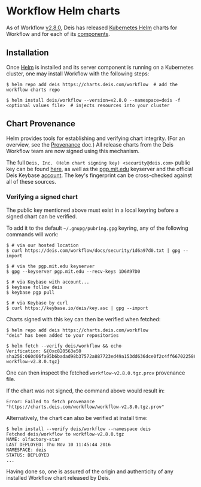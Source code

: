 # Workflow Helm charts

As of Workflow [v2.8.0](../changelogs/v2.8.0.md), Deis has released [Kubernetes Helm][helm] charts for Workflow
and for each of its [components](../understanding-workflow/components.md).

## Installation

Once [Helm][helm] is installed and its server component is running on a Kubernetes cluster, one may install Workflow with the following steps:
```
$ helm repo add deis https://charts.deis.com/workflow  # add the workflow charts repo

$ helm install deis/workflow --version=v2.8.0 --namespace=deis -f <optional values file>  # injects resources into your cluster
```

## Chart Provenance

Helm provides tools for establishing and verifying chart integrity.  (For an overview, see the [Provenance](https://github.com/kubernetes/helm/blob/master/docs/provenance.md) doc.)  All release charts from the Deis Workflow team are now signed using this mechanism.  

The full `Deis, Inc. (Helm chart signing key) <security@deis.com>` public key can be found [here](../security/1d6a97d0.txt), as well as the [pgp.mit.edu](http://pgp.mit.edu/pks/lookup?op=vindex&fingerprint=on&search=0x17E526B51D6A97D0) keyserver and the official Deis Keybase [account][deis-keybase].  The key's fingerprint can be cross-checked against all of these sources.

### Verifying a signed chart

The public key mentioned above must exist in a local keyring before a signed chart can be verified.

To add it to the default `~/.gnupg/pubring.gpg` keyring, any of the following commands will work:

```
$ # via our hosted location
$ curl https://deis.com/workflow/docs/security/1d6a97d0.txt | gpg --import

$ # via the pgp.mit.edu keyserver
$ gpg --keyserver pgp.mit.edu --recv-keys 1D6A97D0

$ # via Keybase with account...
$ keybase follow deis
$ keybase pgp pull

$ # via Keybase by curl
$ curl https://keybase.io/deis/key.asc | gpg --import
```

Charts signed with this key can then be verified when fetched:

```
$ helm repo add deis https://charts.deis.com/workflow
"deis" has been added to your repositories

$ helm fetch --verify deis/workflow && echo
Verification: &{0xc820563e50 sha256:060d66fa95b6badad98b37572a887723ed49a153dd636dce0f2c4ff667022586 workflow-v2.8.0.tgz}
```

One can then inspect the fetched `workflow-v2.8.0.tgz.prov` provenance file.

If the chart was not signed, the command above would result in:

```
Error: Failed to fetch provenance "https://charts.deis.com/workflow/workflow-v2.8.0.tgz.prov"
```

Alternatively, the chart can also be verified at install time:

```
$ helm install --verify deis/workflow --namespace deis
Fetched deis/workflow to workflow-v2.8.0.tgz
NAME: olfactory-star
LAST DEPLOYED: Thu Nov 10 11:45:44 2016
NAMESPACE: deis
STATUS: DEPLOYED
...
```

Having done so, one is assured of the origin and authenticity of any installed Workflow chart released by Deis.

[helm]: https://github.com/kubernetes/helm/blob/master/docs/install.md
[deis-keybase]: https://keybase.io/deis
